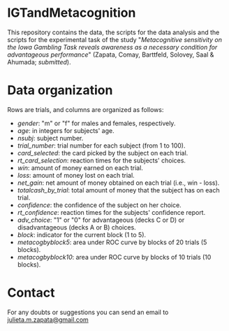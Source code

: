 # IGTandMetacognition
This repository contains the data, the scripts for the data analysis and the scripts for the experimental task of the study "_Metacognitive sensitivity on the Iowa Gambling Task reveals awareness as a necessary condition for advantageous performance_" (Zapata, Comay, Barttfeld, Solovey, Saal & Ahumada; _submitted_).

# Data organization 
Rows are trials, and columns are organized as follows: 
* _gender_: "m" or "f" for males and females, respectively.
* _age_: in integers for subjects' age.
* _nsubj_: subject number.
* _trial_number_: trial number for each subject (from 1 to 100).
* _card_selected_: the card picked by the subject on each trial.
* _rt_card_selection_: reaction times for the subjects' choices.
* _win_: amount of money earned on each trial.
* _loss_: amount of money lost on each trial.
* _net_gain_: net amount of money obtained on each trial (i.e., win - loss).
* _totalcash_by_trial_: total amount of money that the subject has on each trial. 
* _confidence_: the confidence of the subject on her choice.
* _rt_confidence_: reaction times for the subjects' confidence report.
* _adv_choice_: "1" or "0" for advantageous (decks C or D) or disadvantageous (decks A or B) choices.
* _block_: indicator for the current block (1 to 5). 
* _metacogbyblock5_: area under ROC curve by blocks of 20 trials (5 blocks).
* _metacogbyblock10_: area under ROC curve by blocks of 10 trials (10 blocks). 

# Contact
For any doubts or suggestions you can send an email to julieta.m.zapata@gmail.com 

